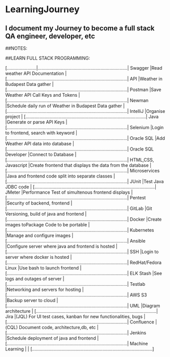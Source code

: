 # LearningJourney
## I document my Journey to become a full stack QA engineer, developer, etc


##NOTES:







##LEARN FULL STACK PROGRAMMING:

[.......................|......................................................................|
Swagger                 |Read weather API Documentation                                        |
[..............................................................................................|
API                     |Weather in Budapest Data gather                                       |
[..............................................................................................|
Postman                 |Save Weather API Call Keys and Tokens                                 |
[..............................................................................................|
Newman                  |Schedule daily run of Weather in Budapest Data gather                 |
[..............................................................................................|
IntelliJ                |Organise project                                                      |
[..............................................................................................|
Java                    |Generate or parse API Keys                                            |
[..............................................................................................|
Selenium                |Login to frontend, search with keyword                                | 
[..............................................................................................|
Oracle SQL              |Add Weather API data into database                                    |
[..............................................................................................|
Oracle SQL Developer    |Connect to Database                                                   |
[..............................................................................................|
HTML,CSS, Javascript    |Create frontend that displays the data from the database              |
[..............................................................................................|
Microservices           |Java and frontend code split into separate classes                    |
[..............................................................................................|
JUnit                   |Test Java JDBC code                                                   |
[..............................................................................................|
JMeter                  |Performance Test of simultenous frontend displays                     |
[..............................................................................................|
Pentest                 |Security of backend, frontend                                         |
[..............................................................................................|
GitLab                  |Git Versioning, build of java and frontend                            |
[..............................................................................................|
Docker                  |Create images toPackage Code to be portable                           |
[..............................................................................................|
Kubernetes              |Manage and configure images                                           |
[..............................................................................................|
Ansible                 |Configure server where java and frontend is hosted                    |
[..............................................................................................|
SSH                     |Login to server where docker is hosted                                |
[..............................................................................................|
RedHat/Fedora Linux     |Use bash to launch frontend                                           |
[..............................................................................................|
ELK Stash               |See logs and outages of server                                        |
[..............................................................................................|
Testlab                 |Networking and servers for hosting                                    |
[..............................................................................................|
AWS S3                  |Backup server to cloud                                                |
[..............................................................................................|
UML                     |Diagram architecture                                                  |
[..............................................................................................|
Jira                    |(JQL) For UI test cases, kanban for new functionalities, bugs         |
[..............................................................................................|
Confluence              |(CQL) Document code, architecture,db, etc                             |
[..............................................................................................|
Jenkins                 |Schedule deployment of java and frontend                              |
[..............................................................................................|
Machine Learning        |                                                                      |
[..............................................................................................]
